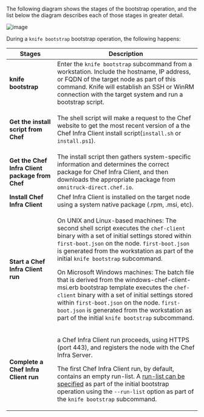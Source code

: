 The following diagram shows the stages of the bootstrap operation, and
the list below the diagram describes each of those stages in greater
detail.

![image](/images/chef_bootstrap.png)

During a `knife bootstrap` bootstrap operation, the following happens:

<table>
<colgroup>
<col style="width: 25%" />
<col style="width: 75%" />
</colgroup>
<thead>
<tr class="header">
<th>Stages</th>
<th>Description</th>
</tr>
</thead>
<tbody>
<tr>
<td><strong>knife bootstrap</strong></td>
<td>Enter the <code>knife bootstrap</code> subcommand from a workstation. Include the hostname, IP address, or FQDN of the target node as part of this command. Knife will establish an SSH or WinRM connection with the target system and run a bootstrap script.</td>
</tr>
<tr>
<td><p><strong>Get the install script from Chef</strong></p></td>
<td><p>The shell script will make a request to the Chef website to get the most recent version of a the Chef Infra Client install script(<code>install.sh</code> or <code>install.ps1</code>).</td>
</tr>
<tr>
<td><strong>Get the Chef Infra Client package from Chef</strong></td>
<td>The install script then gathers system-specific information and determines the correct package for Chef Infra Client, and then downloads the appropriate package from <code>omnitruck-direct.chef.io</code>.</td>
</tr>
<tr>
<td><strong>Install Chef Infra Client</strong></td>
<td>Chef Infra Client is installed on the target node using a system native package (.rpm, .msi, etc).</td>
</tr>
<tr>
<td><p><strong>Start a Chef Infra Client run</strong></p></td>
<td><p>On UNIX and Linux-based machines: The second shell script executes the <code>chef-client</code> binary with a set of initial settings stored within <code>first-boot.json</code> on the node. <code>first-boot.json</code> is generated from the workstation as part of the initial <code>knife bootstrap</code> subcommand.</p>
<p>On Microsoft Windows machines: The batch file that is derived from the windows-chef-client-msi.erb bootstrap template executes the <code>chef-client</code> binary with a set of initial settings stored within <code>first-boot.json</code> on the node. <code>first-boot.json</code> is generated from the workstation as part of the initial <code>knife bootstrap</code> subcommand.</p></td>
</tr>
<tr>
<td><p><strong>Complete a Chef Infra Client run</strong></p></td>
<td><p>a Chef Infra Client run proceeds, using HTTPS (port 443), and registers the node with the Chef Infra Server.</p>
<p>The first Chef Infra Client run, by default, contains an empty run-list. A <a href="/workstation/knife_bootstrap/">run-list can be specified</a> as part of the initial bootstrap operation using the <code>--run-list</code> option as part of the <code>knife bootstrap</code> subcommand.</p></td>
</tr>
</tbody>
</table>
